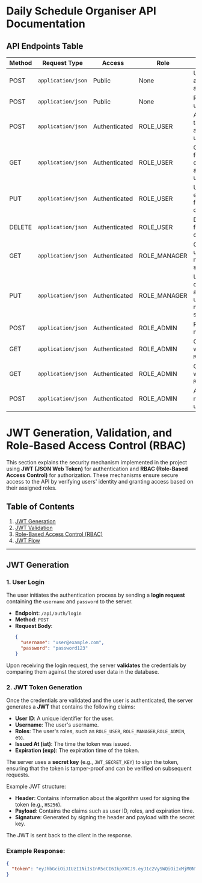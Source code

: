 # Daily Schedule Organiser API Documentation

## API Endpoints Table

| **Method** | **Request Type** | **Access**    | **Role**         | **Description**                                        | **Endpoint**                      |
|------------|------------------|---------------|------------------|--------------------------------------------------------|-----------------------------------|
| POST       | `application/json` | Public        | None             | User login attempt for authentication.                 | `/api/auth/login`                 |
| POST       | `application/json` | Public        | None             | Register a new user.                                   | `/api/auth/register`              |
| POST       | `application/json` | Authenticated | ROLE_USER        | Add a new task for the authenticated user.              | `/taskManager/`                   |
| GET        | `application/json` | Authenticated | ROLE_USER        | Get all tasks for a specific date for the authenticated user. | `/taskManager/{date}`             |
| PUT        | `application/json` | Authenticated | ROLE_USER        | Update an existing task for a specific date.            | `/taskManager/{date}/{id}`        |
| DELETE     | `application/json` | Authenticated | ROLE_USER        | Delete a task for a specific date.                      | `/taskManager/{date}/{id}`        |
| GET        | `application/json` | Authenticated | ROLE_MANAGER     | Get all users under the manager's supervision.          | `/manager/users`                  |
| PUT        | `application/json` | Authenticated | ROLE_MANAGER     | Update task description for a specific user under the manager's supervision. | `/manager/tasks/{date}/{id}`      |
| POST       | `application/json` | Authenticated | ROLE_ADMIN       | Register a new manager.                                | `/admin/register-manager`         |
| GET        | `application/json` | Authenticated | ROLE_ADMIN       | Get all users with role `ROLE_USER`.                    | `/admin/users`                    |
| GET        | `application/json` | Authenticated | ROLE_ADMIN       | Get all users with role `ROLE_MANAGER`.                 | `/admin/managers`                 |
| POST       | `application/json` | Authenticated | ROLE_ADMIN       | Assign a manager to users.                              | `/admin/assign-manager/{id}`      |

# JWT Generation, Validation, and Role-Based Access Control (RBAC)

This section explains the security mechanism implemented in the project using **JWT (JSON Web Token)** for authentication and **RBAC (Role-Based Access Control)** for authorization. These mechanisms ensure secure access to the API by verifying users' identity and granting access based on their assigned roles.

## Table of Contents

1. [JWT Generation](#jwt-generation)
2. [JWT Validation](#jwt-validation)
3. [Role-Based Access Control (RBAC)](#role-based-access-control-rbac)
4. [JWT Flow](#jwt-flow)

---

## JWT Generation

### 1. User Login
The user initiates the authentication process by sending a **login request** containing the `username` and `password` to the server.

- **Endpoint**: `/api/auth/login`
- **Method**: `POST`
- **Request Body**:
    ```json
    {
      "username": "user@example.com",
      "password": "password123"
    }
    ```
    
Upon receiving the login request, the server **validates** the credentials by comparing them against the stored user data in the database.

### 2. JWT Token Generation
Once the credentials are validated and the user is authenticated, the server generates a **JWT** that contains the following claims:
- **User ID**: A unique identifier for the user.
- **Username**: The user's username.
- **Roles**: The user's roles, such as `ROLE_USER`, `ROLE_MANAGER`,`ROLE_ADMIN`, etc.
- **Issued At (iat)**: The time the token was issued.
- **Expiration (exp)**: The expiration time of the token.

The server uses a **secret key** (e.g., `JWT_SECRET_KEY`) to sign the token, ensuring that the token is tamper-proof and can be verified on subsequent requests.

Example JWT structure:

- **Header**: Contains information about the algorithm used for signing the token (e.g., `HS256`).
- **Payload**: Contains the claims such as user ID, roles, and expiration time.
- **Signature**: Generated by signing the header and payload with the secret key.

The JWT is sent back to the client in the response.

### Example Response:
```json
{
  "token": "eyJhbGciOiJIUzI1NiIsInR5cCI6IkpXVCJ9.eyJ1c2VySWQiOiIxMjM0NTY3ODkwIiwibmFtZSI6IkpvaG4gRG9lIiwicm9sZSI6Ik1hbmFnZXIiLCJpYXQiOjE2Mzg5NzQwMDB9.X2n3Vgkqkjl2z5OkLhDxvtuYXs1NlqAn4u0lbnNTnm4"
}



